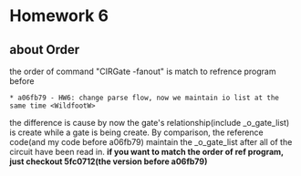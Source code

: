 # Homework 6

## about Order
the order of command "CIRGate -fanout" is match to refrence program before
```
* a06fb79 - HW6: change parse flow, now we maintain io list at the same time <WildfootW>
```
the difference is cause by now the gate's relationship(include _o_gate_list) is create while a gate is being create.
By comparison, the reference code(and my code before a06fb79) maintain the _o_gate_list after all of the circuit have been read in.
**if you want to match the order of ref program, just checkout 5fc0712(the version before a06fb79)**
